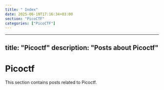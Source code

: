 ```yaml
---
title: " Index"
date: 2025-06-10T17:16:34+03:00
section: "PicoCTF"
categories: ["PicoCTF"]
---
```

---
title: "Picoctf"
description: "Posts about Picoctf"
---

# Picoctf

This section contains posts related to Picoctf.
